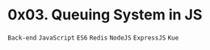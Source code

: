 # 0x03. Queuing System in JS

` Back-end ` ` JavaScript ` ` ES6 ` ` Redis ` ` NodeJS ` ` ExpressJS ` ` Kue `

